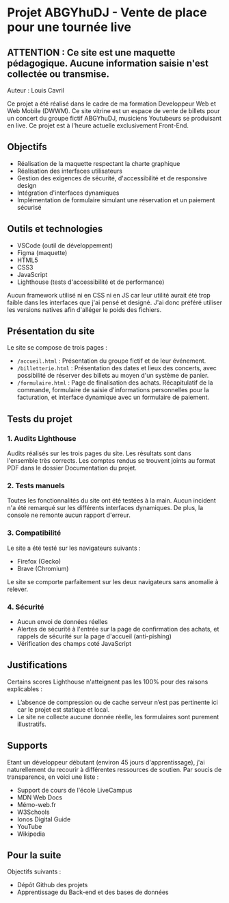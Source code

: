 # Projet ABGYhuDJ - Vente de place pour une tournée live


## ATTENTION : Ce site est une maquette pédagogique. Aucune information saisie n'est collectée ou transmise.


Auteur : Louis Cavril

Ce projet a été réalisé dans le cadre de ma formation Developpeur Web et Web Mobile (DWWM). Ce site vitrine est un espace de vente de billets pour un concert du groupe fictif ABGYhuDJ, musiciens Youtubeurs se produisant en live.
Ce projet est à l'heure actuelle exclusivement Front-End.


## Objectifs

- Réalisation de la maquette respectant la charte graphique
- Réalisation des interfaces utilisateurs
- Gestion des exigences de sécurité, d'accessibilité et de responsive design
- Intégration d'interfaces dynamiques
- Implémentation de formulaire simulant une réservation et un paiement sécurisé


## Outils et technologies

- VSCode (outil de développement)
- Figma (maquette)
- HTML5
- CSS3
- JavaScript
- Lighthouse (tests d'accessibilité et de performance)

Aucun framework utilisé ni en CSS ni en JS car leur utilité aurait été trop faible dans les interfaces que j'ai pensé et designé. J'ai donc préféré utiliser les versions natives afin d'alléger le poids des fichiers.


## Présentation du site

Le site se compose de trois pages :

- `/accueil.html` : Présentation du groupe fictif et de leur événement.
- `/billetterie.html` : Présentation des dates et lieux des concerts, avec possibilité de réserver des billets au moyen d'un système de panier.
- `/formulaire.html` : Page de finalisation des achats. Récapitulatif de la commande, formulaire de saisie d'informations personnelles pour la facturation, et interface dynamique avec un formulaire de paiement.


## Tests du projet

### 1. Audits Lighthouse

Audits réalisés sur les trois pages du site. Les résultats sont dans l'ensemble très corrects.
Les comptes rendus se trouvent joints au format PDF dans le dossier Documentation du projet.

### 2. Tests manuels

Toutes les fonctionnalités du site ont été testées à la main. Aucun incident n'a été remarqué sur les différents interfaces dynamiques.
De plus, la console ne remonte aucun rapport d'erreur.

### 3. Compatibilité

Le site a été testé sur les navigateurs suivants :
- Firefox (Gecko)
- Brave (Chromium)

Le site se comporte parfaitement sur les deux navigateurs sans anomalie à relever.

### 4. Sécurité

- Aucun envoi de données réelles
- Alertes de sécurité à l'entrée sur la page de confirmation des achats, et rappels de sécurité sur la page d'accueil (anti-pishing)
- Vérification des champs coté JavaScript


## Justifications

Certains scores Lighthouse n'atteignent pas les 100% pour des raisons explicables :
- L’absence de compression ou de cache serveur n’est pas pertinente ici car le projet est statique et local.
- Le site ne collecte aucune donnée réelle, les formulaires sont purement illustratifs.


## Supports

Etant un développeur débutant (environ 45 jours d'apprentissage), j'ai naturellement du recourir à différentes ressources de soutien. Par soucis de transparence, en voici une liste :

- Support de cours de l'école LiveCampus
- MDN Web Docs
- Mémo-web.fr
- W3Schools
- Ionos Digital Guide
- YouTube
- Wikipedia


## Pour la suite

Objectifs suivants : 

- Dépôt Github des projets
- Apprentissage du Back-end et des bases de données
